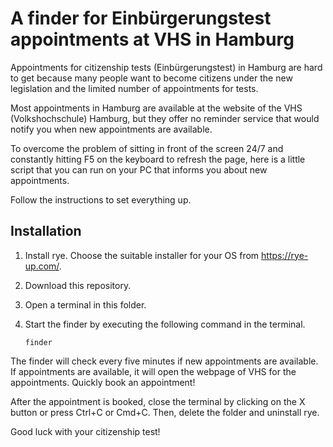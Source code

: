 # A finder for Einbürgerungstest appointments at VHS in Hamburg

Appointments for citizenship tests (Einbürgerungstest) in Hamburg are hard to get
because many people want to become citizens under the new legislation and the limited
number of appointments for tests.

Most appointments in Hamburg are available at the website of the VHS (Volkshochschule)
Hamburg, but they offer no reminder service that would notify you when new appointments
are available.

To overcome the problem of sitting in front of the screen 24/7 and constantly hitting F5
on the keyboard to refresh the page, here is a little script that you can run on your PC
that informs you about new appointments.

Follow the instructions to set everything up.

## Installation

1. Install rye. Choose the suitable installer for your OS from https://rye-up.com/.

1. Download this repository.

1. Open a terminal in this folder.

1. Start the finder by executing the following command in the terminal.

   ```console
   finder
   ```

The finder will check every five minutes if new appointments are available. If
appointments are available, it will open the webpage of VHS for the appointments.
Quickly book an appointment!

After the appointment is booked, close the terminal by clicking on the X button or press
Ctrl+C or Cmd+C. Then, delete the folder and uninstall rye.

Good luck with your citizenship test!
